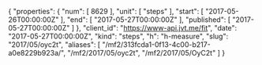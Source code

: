 {
  "properties": {
    "num": [
      8629
    ],
    "unit": [
      "steps"
    ],
    "start": [
      "2017-05-26T00:00:00Z"
    ],
    "end": [
      "2017-05-27T00:00:00Z"
    ],
    "published": [
      "2017-05-27T00:00:00Z"
    ]
  },
  "client_id": "https://www-api.jvt.me/fit",
  "date": "2017-05-27T00:00:00Z",
  "kind": "steps",
  "h": "h-measure",
  "slug": "2017/05/oyc2t",
  "aliases": [
    "/mf2/313fcda1-0f13-4c00-b217-a0e8229b923a/",
    "/mf2/2017/05/oyc2t",
    "/mf2/2017/05/OyC2t"
  ]
}
